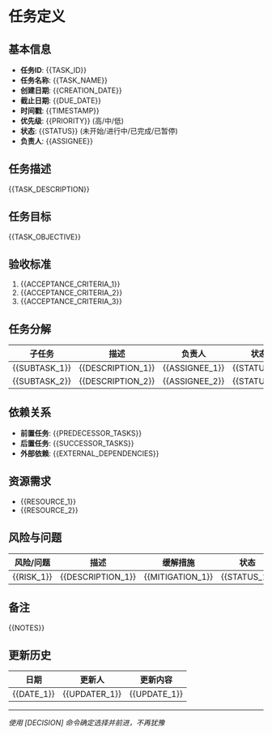 # 任务定义

## 基本信息
- **任务ID**: {{TASK_ID}}
- **任务名称**: {{TASK_NAME}}
- **创建日期**: {{CREATION_DATE}}
- **截止日期**: {{DUE_DATE}}
- **时间戳**: {{TIMESTAMP}}
- **优先级**: {{PRIORITY}} (高/中/低)
- **状态**: {{STATUS}} (未开始/进行中/已完成/已暂停)
- **负责人**: {{ASSIGNEE}}

## 任务描述
{{TASK_DESCRIPTION}}

## 任务目标
{{TASK_OBJECTIVE}}

## 验收标准
1. {{ACCEPTANCE_CRITERIA_1}}
2. {{ACCEPTANCE_CRITERIA_2}}
3. {{ACCEPTANCE_CRITERIA_3}}

## 任务分解
| 子任务 | 描述 | 负责人 | 状态 | 预计工时 |
|-------|------|-------|------|---------|
| {{SUBTASK_1}} | {{DESCRIPTION_1}} | {{ASSIGNEE_1}} | {{STATUS_1}} | {{HOURS_1}} |
| {{SUBTASK_2}} | {{DESCRIPTION_2}} | {{ASSIGNEE_2}} | {{STATUS_2}} | {{HOURS_2}} |

## 依赖关系
- **前置任务**: {{PREDECESSOR_TASKS}}
- **后置任务**: {{SUCCESSOR_TASKS}}
- **外部依赖**: {{EXTERNAL_DEPENDENCIES}}

## 资源需求
- {{RESOURCE_1}}
- {{RESOURCE_2}}

## 风险与问题
| 风险/问题 | 描述 | 缓解措施 | 状态 |
|----------|------|---------|------|
| {{RISK_1}} | {{DESCRIPTION_1}} | {{MITIGATION_1}} | {{STATUS_1}} |

## 备注
{{NOTES}}

## 更新历史
| 日期 | 更新人 | 更新内容 |
|------|-------|---------|
| {{DATE_1}} | {{UPDATER_1}} | {{UPDATE_1}} |

---
*使用 [DECISION] 命令确定选择并前进，不再犹豫* 